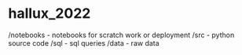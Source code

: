 # hallux_2022

/notebooks - notebooks for scratch work or deployment
/src - python source code
/sql - sql queries
/data - raw data 